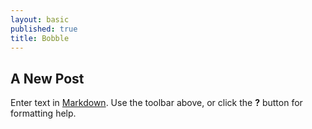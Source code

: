 ```yaml
---
layout: basic
published: true
title: Bobble
---
```


## A New Post

Enter text in [Markdown](http://daringfireball.net/projects/markdown/). Use the toolbar above, or click the **?** button for formatting help.
